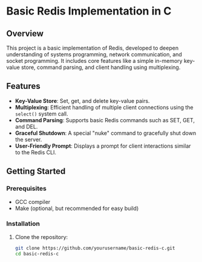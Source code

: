 # Basic Redis Implementation in C

## Overview

This project is a basic implementation of Redis, developed to deepen understanding of systems programming, network communication, and socket programming. It includes core features like a simple in-memory key-value store, command parsing, and client handling using multiplexing.

## Features

- **Key-Value Store**: Set, get, and delete key-value pairs.
- **Multiplexing**: Efficient handling of multiple client connections using the `select()` system call.
- **Command Parsing**: Supports basic Redis commands such as SET, GET, and DEL.
- **Graceful Shutdown**: A special "nuke" command to gracefully shut down the server.
- **User-Friendly Prompt**: Displays a prompt for client interactions similar to the Redis CLI.

## Getting Started

### Prerequisites

- GCC compiler
- Make (optional, but recommended for easy build)

### Installation

1. Clone the repository:
   ```bash
   git clone https://github.com/yourusername/basic-redis-c.git
   cd basic-redis-c
